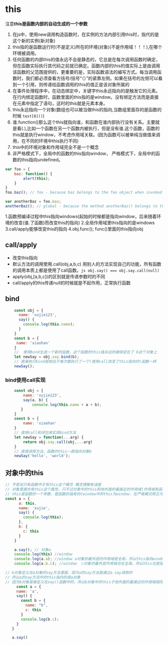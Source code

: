 # this

注意**this是函数内部的自动生成的一个参数**

1. 在js中，使用new调用构造函数时，在实例的方法内部引用this时，指代的是这个新的实例(新对象)
2. this指的是函数运行时(不是定义)所在的环境(对象)(不是作用域！！！),在哪个环境被调用。
3. 任何函数的内部this的值永远不会是静态的，它总是在每次调用函数时确定，但在函数实际执行其代码之前就已确定。函数内部的this的值实际上是由调用该函数的父范围提供的，更重要的是，实际函数语法的编写方式。每当调用函数时，我们都必须查看方括号/括号“（）”的紧靠左侧。如果在括号的左侧可以看到一个引用，则传递给函数调用的this的值正是该对象所属的
4. 在事件处理程序中，在动态绑定中，关键字this永远指向的是触发它的元素。在行内绑定函数时，函数里面的this指的是window。没有绑定方法而是直接在元素中指定了语句，这时的this就是元素本身。
5. this永远指向一个对象(数组也可以被当做this的指向,当数组里面存的是函数的时候  ```test[0]()```)
6. 谁.function()那么这个this就指向谁，和函数在谁内部执行没有关系。主要就是看(.),比如一个函数在另一个函数内被执行，但是没有谁.这个函数，函数的this就是执行window，不考虑作用域关联。(因为函数可以被单纯当做值来调用，在不同的环境中this执行不同)
7. this中的环境对象和作用域完全不是一个概念
8. 非严格模式下，全局中的函数的this指向window， 严格模式下，全局中的函数的this指向undefined。

```javascript
var foo = {
    baz: function() {
        alert(this);
    }
}
foo.baz(); // foo - because baz belongs to the foo object when invoked

var anotherBaz = foo.baz;
anotherBaz(); // global - because the method anotherBaz() belongs to the global object when invoked, NOT foo

```

1.函数预编译过程中this指向windows(起始的时候都是指向window，后来随着环境的改变(谁.了函数)而改变this的指向)
2.全局作用域里this指向的是windows
3.call/apply能够改变this的指向
4.obj.func(); func()里面的this指向obj

## call/apply

* 改变this指向
* 默认方法的调用使用.call(obj,a,b,c) 用别人的方法实现自己的功能，所有函数的调用本质上都是使用了call函数。```js obj.say() === obj.say.call(null)```
* apply(obj,[a,b,c])的区别就是传递参数时的不同
* call/apply的this传递null的时候就是不起作用，正常执行函数

## bind

```js
    const obj = {
      name: 'xujie123',
      say() {
        console.log(this.name);
      }
    }
    const b = {
     name: 'xiaohan'
    }
    //  使用bind生成一个新的函数，这个函数的this值永远的被绑定在了 b这个对象上
    let newSay = obj.say.bind(b);
    // 直接执行bind就相当于每次都执行了一个(使用call改变了this指向的)函数一样
    newSay();
```

### bind使用call实现

```js
    const obj = {
        name: 'xujie123',
        say(a, b) {
            console.log(this.name + a + b);
       }
    }
    const b = {
        name: 'xiaohan'
    }
    // 使用call和闭包来实现bind方法
    let newSay = function(...arg) {
        return obj.say.call(obj,...arg)
    }
    // 直接调用方法，函数的this一直指向对象b
    newSay('hello', 'world');
```

## 对象中的this

```js
// 不是说只有函数中才有this这个概念 概念理解有误差
// 对象里面也有this这个属性，只不过对象中的this和他外面的最接近的作用域(作用域有函数作用域和全局作用域)的this一样 概念理解有误差
// this是函数的一个参数，是函数的独有的(window中的this为window，在严格模式修正为undefined)。对象并没有自己的this。对象中的this不过只是它所处的函数的this
const a = {
      a: this,
      name: 'xujie',
      say() {
        console.log(this);
      },
      b: {
        c: this
      }
    }

    a.say(); // 对象a
    console.log(this) //window
    console.log(a.a); //window a对象的最外层的作用域是全局，所以this指向window
    console.log(a.b.c); //window  c对象的最外层作用域也在全局，所以this也是指向window(尽管b对象定义在a对象内部，但是没有用，对象没有作用域这个概念)

// b对象定义在a对象的say方法里面，因为a的say方法是通过a.say调用的
// 所以a的say方法中的this指向的是a对象
// 因为b对象是被定义在say()函数中的，所以b对象中的this于他外面的最接近的作用域相同(也就是say函数)，所以说b对象中的this指向a对象
     const a = {
     name: 'a',
     say() {
       const b = {
         name: "b",
         c: this
       }
       console.log(b.c);
     }
   }

   a.say()
```